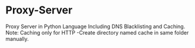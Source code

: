 # Proxy-Server
Proxy Server in Python Language Including DNS Blacklisting and Caching. Note: Caching only for HTTP
-Create directory named cache in same folder manually.
